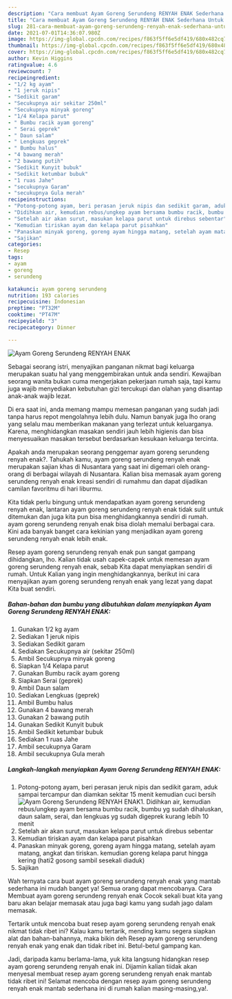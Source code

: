 ```yaml
---
description: "Cara membuat Ayam Goreng Serundeng RENYAH ENAK Sederhana Untuk Jualan"
title: "Cara membuat Ayam Goreng Serundeng RENYAH ENAK Sederhana Untuk Jualan"
slug: 281-cara-membuat-ayam-goreng-serundeng-renyah-enak-sederhana-untuk-jualan
date: 2021-07-01T14:36:07.980Z
image: https://img-global.cpcdn.com/recipes/f863f5ff6e5df419/680x482cq70/ayam-goreng-serundeng-renyah-enak-foto-resep-utama.jpg
thumbnail: https://img-global.cpcdn.com/recipes/f863f5ff6e5df419/680x482cq70/ayam-goreng-serundeng-renyah-enak-foto-resep-utama.jpg
cover: https://img-global.cpcdn.com/recipes/f863f5ff6e5df419/680x482cq70/ayam-goreng-serundeng-renyah-enak-foto-resep-utama.jpg
author: Kevin Higgins
ratingvalue: 4.6
reviewcount: 7
recipeingredient:
- "1/2 kg ayam"
- "1 jeruk nipis"
- "Sedikit garam"
- "Secukupnya air sekitar 250ml"
- "Secukupnya minyak goreng"
- "1/4 Kelapa parut"
- " Bumbu racik ayam goreng"
- " Serai geprek"
- " Daun salam"
- " Lengkuas geprek"
- " Bumbu halus"
- "4 bawang merah"
- "2 bawang putih"
- "Sedikit Kunyit bubuk"
- "Sedikit ketumbar bubuk"
- "1 ruas Jahe"
- "secukupnya Garam"
- "secukupnya Gula merah"
recipeinstructions:
- "Potong-potong ayam, beri perasan jeruk nipis dan sedikit garam, aduk sampai tercampur dan diamkan sekitar 15 menit kemudian cuci bersih"
- "Didihkan air, kemudian rebus/ungkep ayam bersama bumbu racik, bumbu yg sudah dihaluskan, daun salam, serai, dan lengkuas yg sudah digeprek kurang lebih 10 menit"
- "Setelah air akan surut, masukan kelapa parut untuk direbus sebentar"
- "Kemudian tiriskan ayam dan kelapa parut pisahkan"
- "Panaskan minyak goreng, goreng ayam hingga matang, setelah ayam matang, angkat dan tiriskan. kemudian goreng kelapa parut hingga kering (hati2 gosong sambil sesekali diaduk)"
- "Sajikan"
categories:
- Resep
tags:
- ayam
- goreng
- serundeng

katakunci: ayam goreng serundeng 
nutrition: 193 calories
recipecuisine: Indonesian
preptime: "PT32M"
cooktime: "PT47M"
recipeyield: "3"
recipecategory: Dinner

---
```



![Ayam Goreng Serundeng RENYAH ENAK](https://img-global.cpcdn.com/recipes/f863f5ff6e5df419/680x482cq70/ayam-goreng-serundeng-renyah-enak-foto-resep-utama.jpg)

Sebagai seorang istri, menyajikan panganan nikmat bagi keluarga merupakan suatu hal yang menggembirakan untuk anda sendiri. Kewajiban seorang  wanita bukan cuma mengerjakan pekerjaan rumah saja, tapi kamu juga wajib menyediakan kebutuhan gizi tercukupi dan olahan yang disantap anak-anak wajib lezat.

Di era  saat ini, anda memang mampu memesan panganan yang sudah jadi tanpa harus repot mengolahnya lebih dulu. Namun banyak juga lho orang yang selalu mau memberikan makanan yang terlezat untuk keluarganya. Karena, menghidangkan masakan sendiri jauh lebih higienis dan bisa menyesuaikan masakan tersebut berdasarkan kesukaan keluarga tercinta. 



Apakah anda merupakan seorang penggemar ayam goreng serundeng renyah enak?. Tahukah kamu, ayam goreng serundeng renyah enak merupakan sajian khas di Nusantara yang saat ini digemari oleh orang-orang di berbagai wilayah di Nusantara. Kalian bisa memasak ayam goreng serundeng renyah enak kreasi sendiri di rumahmu dan dapat dijadikan camilan favoritmu di hari liburmu.

Kita tidak perlu bingung untuk mendapatkan ayam goreng serundeng renyah enak, lantaran ayam goreng serundeng renyah enak tidak sulit untuk ditemukan dan juga kita pun bisa menghidangkannya sendiri di rumah. ayam goreng serundeng renyah enak bisa diolah memalui berbagai cara. Kini ada banyak banget cara kekinian yang menjadikan ayam goreng serundeng renyah enak lebih enak.

Resep ayam goreng serundeng renyah enak pun sangat gampang dihidangkan, lho. Kalian tidak usah capek-capek untuk memesan ayam goreng serundeng renyah enak, sebab Kita dapat menyiapkan sendiri di rumah. Untuk Kalian yang ingin menghidangkannya, berikut ini cara menyajikan ayam goreng serundeng renyah enak yang lezat yang dapat Kita buat sendiri.

<!--inarticleads1-->

##### Bahan-bahan dan bumbu yang dibutuhkan dalam menyiapkan Ayam Goreng Serundeng RENYAH ENAK:

1. Gunakan 1/2 kg ayam
1. Sediakan 1 jeruk nipis
1. Sediakan Sedikit garam
1. Sediakan Secukupnya air (sekitar 250ml)
1. Ambil Secukupnya minyak goreng
1. Siapkan 1/4 Kelapa parut
1. Gunakan  Bumbu racik ayam goreng
1. Siapkan  Serai (geprek)
1. Ambil  Daun salam
1. Sediakan  Lengkuas (geprek)
1. Ambil  Bumbu halus
1. Gunakan 4 bawang merah
1. Gunakan 2 bawang putih
1. Gunakan Sedikit Kunyit bubuk
1. Ambil Sedikit ketumbar bubuk
1. Sediakan 1 ruas Jahe
1. Ambil secukupnya Garam
1. Ambil secukupnya Gula merah




<!--inarticleads2-->

##### Langkah-langkah menyiapkan Ayam Goreng Serundeng RENYAH ENAK:

1. Potong-potong ayam, beri perasan jeruk nipis dan sedikit garam, aduk sampai tercampur dan diamkan sekitar 15 menit kemudian cuci bersih
<img src="https://img-global.cpcdn.com/steps/38d33fef9b0fa10f/160x128cq70/ayam-goreng-serundeng-renyah-enak-langkah-memasak-1-foto.jpg" alt="Ayam Goreng Serundeng RENYAH ENAK">1. Didihkan air, kemudian rebus/ungkep ayam bersama bumbu racik, bumbu yg sudah dihaluskan, daun salam, serai, dan lengkuas yg sudah digeprek kurang lebih 10 menit
1. Setelah air akan surut, masukan kelapa parut untuk direbus sebentar
1. Kemudian tiriskan ayam dan kelapa parut pisahkan
1. Panaskan minyak goreng, goreng ayam hingga matang, setelah ayam matang, angkat dan tiriskan. kemudian goreng kelapa parut hingga kering (hati2 gosong sambil sesekali diaduk)
1. Sajikan




Wah ternyata cara buat ayam goreng serundeng renyah enak yang mantab sederhana ini mudah banget ya! Semua orang dapat mencobanya. Cara Membuat ayam goreng serundeng renyah enak Cocok sekali buat kita yang baru akan belajar memasak atau juga bagi kamu yang sudah jago dalam memasak.

Tertarik untuk mencoba buat resep ayam goreng serundeng renyah enak nikmat tidak ribet ini? Kalau kamu tertarik, mending kamu segera siapkan alat dan bahan-bahannya, maka bikin deh Resep ayam goreng serundeng renyah enak yang enak dan tidak ribet ini. Betul-betul gampang kan. 

Jadi, daripada kamu berlama-lama, yuk kita langsung hidangkan resep ayam goreng serundeng renyah enak ini. Dijamin kalian tiidak akan menyesal membuat resep ayam goreng serundeng renyah enak mantab tidak ribet ini! Selamat mencoba dengan resep ayam goreng serundeng renyah enak mantab sederhana ini di rumah kalian masing-masing,ya!.


